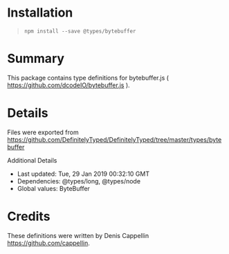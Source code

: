 # Installation
> `npm install --save @types/bytebuffer`

# Summary
This package contains type definitions for bytebuffer.js ( https://github.com/dcodeIO/bytebuffer.js ).

# Details
Files were exported from https://github.com/DefinitelyTyped/DefinitelyTyped/tree/master/types/bytebuffer

Additional Details
 * Last updated: Tue, 29 Jan 2019 00:32:10 GMT
 * Dependencies: @types/long, @types/node
 * Global values: ByteBuffer

# Credits
These definitions were written by Denis Cappellin <https://github.com/cappellin>.
